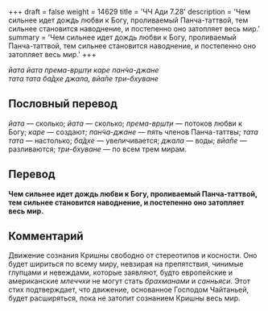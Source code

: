 +++
draft = false
weight = 14629
title = 'ЧЧ Ади 7.28'
description = 'Чем сильнее идет дождь любви к Богу, проливаемый Панча-таттвой, тем сильнее становится наводнение, и постепенно оно затопляет весь мир.'
summary = 'Чем сильнее идет дождь любви к Богу, проливаемый Панча-таттвой, тем сильнее становится наводнение, и постепенно оно затопляет весь мир.'
+++

_йата йата према-вр̣шт̣и каре пан̃ча-джане  
тата тата ба̄д̣хе джала, вйа̄пе три-бхуване_

## Пословный перевод

_йата_ — сколько; _йата_ — сколько; _према_\-_вр̣шт̣и_ — потоков любви к Богу; _каре_ — создают; _пан̃ча_\-_джане_ — пять членов Панча-таттвы; _тата_ _тата_ — настолько; _ба̄д̣хе_ — увеличивается; _джала_ — воды; _вйа̄пе_ — разливаются; _три_\-_бхуване_ — по всем трем мирам.

## Перевод

**Чем сильнее идет дождь любви к Богу, проливаемый Панча-таттвой, тем сильнее становится наводнение, и постепенно оно затопляет весь мир.**

## Комментарий

Движение сознания Кришны свободно от стереотипов и косности. Оно будет шириться по всему миру, невзирая на препятствия, чинимые глупцами и невеждами, которые заявляют, будто европейские и американские _млеччхи_ не могут стать _брахманами_ и _санньяси_. Этот стих подтверждает, что движение, основанное Господом Чайтаньей, будет расширяться, пока не затопит сознанием Кришны весь мир.
